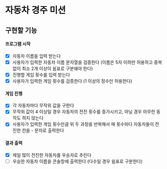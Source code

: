 # 자동차 경주 미션

## 구현할 기능

#### 프로그램 시작
- [x] 자동차 이름을 입력 받는다
- [x] 사용자가 입력한 자동차 이름 문자열을 검증한다 (이름은 5자 이하만 허용하고 중복없이 최소 2개 이상이 쉼표로 구분돼야 한다) 
- [x] 진행할 게임 횟수를 입력 받는다
- [x] 사용자가 입력한 게임 횟수를 검증한다 (1 이상의 정수만 허용한다)

#### 게임 진행
- [x] 각 자동차마다 무작위 값을 구한다
- [x] 무작위 값이 4 이상일 경우 자동차의 전진 횟수를 증가시키고, 아닐 경우 아무런 동작도 하지 않는다
- [x] 사용자가 입력한 게임 횟수만큼 위 두 과정을 반복해서 매 횟수마다 자동차들이 전진한 칸을 - 문자로 출력한다

#### 결과 출력
- [x] 제일 많이 전진한 자동차를 우승자로 추린다
- [ ] 우승한 자동차 이름을 콘솔창에 출력한다 (다수일 경우 쉼표로 구분한다)
